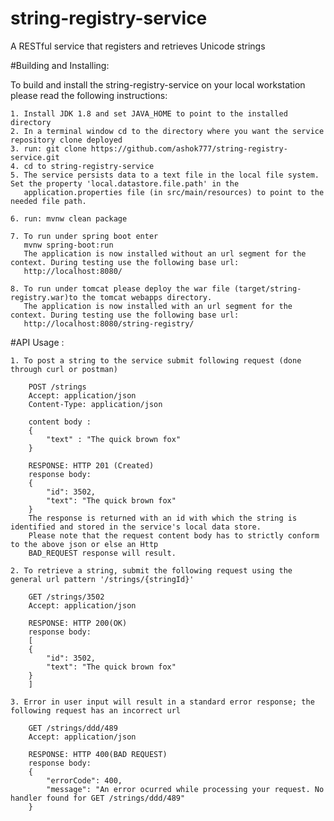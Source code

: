 # string-registry-service
A RESTful service that registers and retrieves Unicode strings

#Building and Installing:

To build and install the string-registry-service on your local workstation please read the following instructions:

	1. Install JDK 1.8 and set JAVA_HOME to point to the installed directory
	2. In a terminal window cd to the directory where you want the service repository clone deployed
	3. run: git clone https://github.com/ashok777/string-registry-service.git
	4. cd to string-registry-service
	5. The service persists data to a text file in the local file system. Set the property 'local.datastore.file.path' in the 
   	   application.properties file (in src/main/resources) to point to the needed file path. 
   
	6. run: mvnw clean package

	7. To run under spring boot enter
	   mvnw spring-boot:run	
	   The application is now installed without an url segment for the context. During testing use the following base url: 	
	   http://localhost:8080/
	   
	8. To run under tomcat please deploy the war file (target/string-registry.war)to the tomcat webapps directory.
	   The application is now installed with an url segment for the context. During testing use the following base url: 	
	   http://localhost:8080/string-registry/

#API Usage :

	1. To post a string to the service submit following request (done through curl or postman)  
	
		POST /strings
		Accept: application/json
		Content-Type: application/json

		content body :
		{
			"text" : "The quick brown fox"
		}

		RESPONSE: HTTP 201 (Created)	
		response body:
		{
			"id": 3502,
			"text": "The quick brown fox"
		}
		The response is returned with an id with which the string is identified and stored in the service's local data store.
		Please note that the request content body has to strictly conform to the above json or else an Http 
		BAD_REQUEST response will result.
		
	2. To retrieve a string, submit the following request using the general url pattern '/strings/{stringId}'	
	
		GET /strings/3502
		Accept: application/json

		RESPONSE: HTTP 200(OK)	
		response body:
		[
		{
			"id": 3502,
			"text": "The quick brown fox"
		}
		]
		
	3. Error in user input will result in a standard error response; the following request has an incorrect url 	
	
		GET /strings/ddd/489
		Accept: application/json

		RESPONSE: HTTP 400(BAD REQUEST)	
		response body:
		{
			"errorCode": 400,
			"message": "An error ocurred while processing your request. No handler found for GET /strings/ddd/489"
		}	
